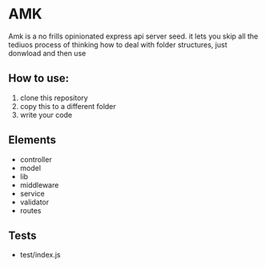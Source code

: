 # AMK

Amk is a no frills opinionated express api server seed.
it lets you skip all the tediuos process of thinking how to deal with folder structures, just donwload and then use

## How to use:
1. clone this repository
2. copy this to a different folder
3. write your code

## Elements
- controller
- model
- lib
- middleware
- service
- validator
- routes

## Tests
- test/index.js
